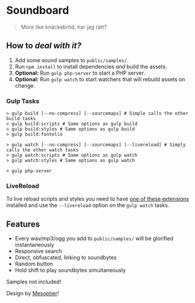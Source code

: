 # Soundboard
> More like knäckebröd, har jag rätt?

## How to _deal with it?_
 1. Add some sound samples to `public/samples/`.
 2. Run `npm install` to install dependencies _and_ build the assets.
 3. __Optional:__ Run `gulp php-server` to start a PHP server.
 4. __Optional:__ Run `gulp watch` to start watchers that will rebuild assets on change.

### Gulp Tasks
```shell
> gulp build [--no-compress] [--sourcemaps] # Simple calls the other build tasks
> gulp build:scripts # Same options as gulp build
> gulp build:styles # Same options as gulp build
> gulp build:fontello

> gulp watch [--no-compress] [--sourcemaps] [--livereload] # Simply calls the other watch tasks
> gulp watch:scripts # Same options as gulp watch
> gulp watch:styles # Same options as gulp watch

> gulp php-server
```

### LiveReload
To live reload scripts and styles you need to have [one of these extensions](http://livereload.com/extensions/) installed and use the `--livereload` option on the `gulp watch` tasks.

## Features
 - Every wav/mp3/ogg you add to `public/samples/` will be glorified instantaneously
 - Responsive search
 - Direct, obfuscated, linking to soundbytes
 - Random button
 - Hold shift to play soundbytes simultaneously

Samples not included!

Design by [Mesoptier](https://github.com/mesoptier)!
